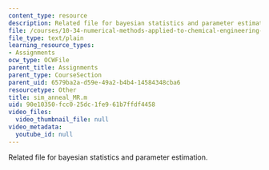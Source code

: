 ```yaml
---
content_type: resource
description: Related file for bayesian statistics and parameter estimation.
file: /courses/10-34-numerical-methods-applied-to-chemical-engineering-fall-2005/90e10350fcc025dc1fe961b7ffdf4458_sim_anneal_MR.m
file_type: text/plain
learning_resource_types:
- Assignments
ocw_type: OCWFile
parent_title: Assignments
parent_type: CourseSection
parent_uid: 6579ba2a-d59e-49a2-b4b4-14584348cba6
resourcetype: Other
title: sim_anneal_MR.m
uid: 90e10350-fcc0-25dc-1fe9-61b7ffdf4458
video_files:
  video_thumbnail_file: null
video_metadata:
  youtube_id: null
---
```

Related file for bayesian statistics and parameter estimation.

